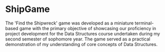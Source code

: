 # ShipGame
The 'Find the Shipwreck' game was developed as a miniature terminal-based game with the primary objective of showcasing our proficiency in project development for the Data Structures course undertaken during my second semester of sophomore year. The game served as a practical demonstration of my understanding of core concepts of Data Structures.
